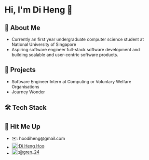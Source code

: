 # Hi, I'm Di Heng 👋
## 🐸 About Me
- Currently an first year undergraduate computer science student at National University of Singapore
- Aspiring software engineer  full-stack software development and building scalable and user-centric software products.

## 📑 Projects
- Software Engineer Intern at Computing or Voluntary Welfare Organisations
- Journey Wonder

## 🛠️ Tech Stack

## 🤙 Hit Me Up
- <div style="display: flex; align-items: center;">
      ✉️: hoodiheng@gmail.com
  </div>
- <div style="display: flex; align-items: center;">
      <img src="https://upload.wikimedia.org/wikipedia/commons/thumb/c/ca/LinkedIn_logo_initials.png/600px-LinkedIn_logo_initials.png?20140125013055" width="20" height="20" style="pointer-events:none">: 
    <a href="https://www.linkedin.com/in/di-heng-hoo-a657361a3/" target="_blank">Di Heng Hoo</a>
  </div>
- <div style="display: flex; align-items: center;">
      <img src="https://upload.wikimedia.org/wikipedia/commons/thumb/8/82/Telegram_logo.svg/2048px-Telegram_logo.svg.png" width="20" height="20" style="pointer-events:none">: 
    <a href="https://t.me/gren_24" target="_blank">@gren_24</a>
  </div>

<!--
**grenn24/grenn24** is a ✨ _special_ ✨ repository because its `README.md` (this file) appears on your GitHub profile.

Here are some ideas to get you started:

- 🔭 I’m currently working on ...
- 🌱 I’m currently learning ...
- 👯 I’m looking to collaborate on ...
- 🤔 I’m looking for help with ...
- 💬 Ask me about ...
- 📫 How to reach me: ...
- 😄 Pronouns: ...
- ⚡ Fun fact: ...
-->
